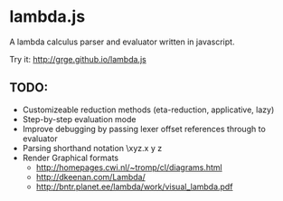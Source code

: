 # lambda.js


A lambda calculus parser and evaluator written in javascript.

Try it: http://grge.github.io/lambda.js


## TODO:

* Customizeable reduction methods (eta-reduction, applicative, lazy)
* Step-by-step evaluation mode
* Improve debugging by passing lexer offset references through to evaluator
* Parsing shorthand notation \xyz.x y z
* Render Graphical formats
  * http://homepages.cwi.nl/~tromp/cl/diagrams.html
  * http://dkeenan.com/Lambda/
  * http://bntr.planet.ee/lambda/work/visual_lambda.pdf
